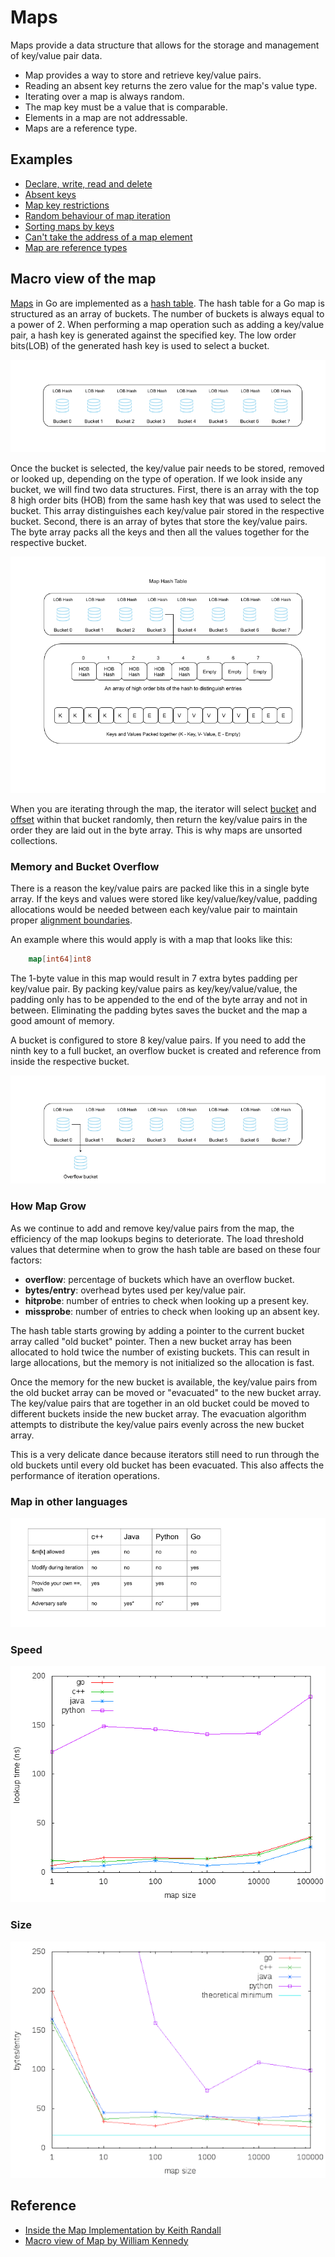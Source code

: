 # Maps

Maps provide a data structure that allows for the storage and management of key/value pair data.

- Map provides a way to store and retrieve key/value pairs.
- Reading an absent key returns the zero value for the map's value type.
- Iterating over a map is always random.
- The map key must be a value that is comparable.
- Elements in a map are not addressable.
- Maps are a reference type.

## Examples

- [Declare, write, read and delete](https://github.com/gkjoyes/golang-tour/blob/master/lesson/03/map/example1/example1.go)
- [Absent keys](https://github.com/gkjoyes/golang-tour/blob/master/lesson/03/map/example2/example2.go)
- [Map key restrictions](https://play.golang.org/p/43QckRQ82hN)
- [Random behaviour of map iteration](https://github.com/gkjoyes/golang-tour/blob/master/lesson/03/map/example3/example3.go)
- [Sorting maps by keys](https://github.com/gkjoyes/golang-tour/blob/master/lesson/03/map/example4/example4.go)
- [Can't take the address of a map element](https://play.golang.org/p/Ifl6hUa8Adq)
- [Map are reference types](https://github.com/gkjoyes/golang-tour/blob/master/lesson/03/map/example5/example5.go)

## Macro view of the map

[Maps](https://github.com/golang/go/blob/master/src/runtime/map.go#L115) in Go are implemented as a [hash table](https://en.wikipedia.org/wiki/Hash_table). The hash table for a Go map is structured as an array of buckets. The number of buckets is always equal to a power of 2. When performing a map operation such as adding a key/value pair, a hash key is generated against the specified key. The low order bits(LOB) of the generated hash key is used to select a bucket.

![Buckets](https://github.com/gkjoyes/golang-tour/blob/master/lesson/03/map/images/buckets.png)

Once the bucket is selected, the key/value pair needs to be stored, removed or looked up, depending on the type of operation. If we look inside any bucket, we will find two data structures. First, there is an array with the top 8 high order bits (HOB) from the same hash key that was used to select the bucket. This array distinguishes each key/value pair stored in the respective bucket. Second, there is an array of bytes that store the key/value pairs. The byte array packs all the keys and then all the values together for the respective bucket.

![Map Hash Table](https://github.com/gkjoyes/golang-tour/blob/master/lesson/03/map/images/map-hash-table.png)

When you are iterating through the map, the iterator will select [bucket](https://github.com/golang/go/blob/master/src/runtime/map.go#L827) and [offset](https://github.com/golang/go/blob/master/src/runtime/map.go#L832) within that bucket randomly, then return the key/value pairs in the order they are laid out in the byte array. This is why maps are unsorted collections.

### Memory and Bucket Overflow

There is a reason the key/value pairs are packed like this in a single byte array. If the keys and values were stored like key/value/key/value, padding allocations would be needed between each key/value pair to maintain proper [alignment boundaries](https://github.com/gkjoyes/golang-tour/tree/master/lesson/02/syntax/struct-types/padding).

An example where this would apply is with a map that looks like this:

```go
    map[int64]int8
```

The 1-byte value in this map would result in 7 extra bytes padding per key/value pair. By packing key/value pairs as key/key/value/value, the padding only has to be appended to the end of the byte array and not in between. Eliminating the padding bytes saves the bucket and the map a good amount of memory.

A bucket is configured to store 8 key/value pairs. If you need to add the ninth key to a full bucket, an overflow bucket is created and reference from inside the respective bucket.

![Map Hash Table](https://github.com/gkjoyes/golang-tour/blob/master/lesson/03/map/images/overflow-bucket.png)

### How Map Grow

As we continue to add and remove key/value pairs from the map, the efficiency of the map lookups begins to deteriorate. The load threshold values that determine when to grow the hash table are based on these four factors:

- **overflow**: percentage of buckets which have an overflow bucket.
- **bytes/entry**: overhead bytes used per key/value pair.
- **hitprobe**: number of entries to check when looking up a present key.
- **missprobe**: number of entries to check when looking up an absent key.

The hash table starts growing by adding a pointer to the current bucket array called "old bucket" pointer.
Then a new bucket array has been allocated to hold twice the number of existing buckets. This can result in large allocations, but the memory is not initialized so the allocation is fast.

Once the memory for the new bucket is available, the key/value pairs from the old bucket array can be moved or "evacuated" to the new bucket array. The key/value pairs that are together in an old bucket could be moved to different buckets inside the new bucket array. The evacuation algorithm attempts to distribute the key/value pairs evenly across the new bucket array.

This is a very delicate dance because iterators still need to run through the old buckets until every old bucket has been evacuated. This also affects the performance of iteration operations.

### Map in other languages

![map-in-other-languages](https://github.com/gkjoyes/golang-tour/blob/master/lesson/03/map/images/map-in-other-languages.png)

### Speed

![Speed](https://github.com/gkjoyes/golang-tour/blob/master/lesson/03/map/images/speed.png)

### Size

![size](https://github.com/gkjoyes/golang-tour/blob/master/lesson/03/map/images/size.png)

## Reference

- [Inside the Map Implementation by Keith Randall](https://youtu.be/Tl7mi9QmLns)
- [Macro view of Map by William Kennedy](https://www.ardanlabs.com/blog/2013/12/macro-view-of-map-internals-in-go.html)
